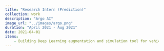 ```yaml
---
title: "Research Intern (Prediction)"
collection: work
description: "Argo AI"
image_url: "../images/argo.png"
duration: "April 2021 - Aug 2021"
date: 2021-04-01
items:
    - Building Deep Learning augmentation and simulation tool for vehicle trajectories
---
```

